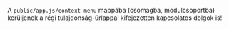A `public/app.js/context-menu` mappába (csomagba, modulcsoportba) kerüljenek a régi tulajdonság-űrlappal kifejezetten kapcsolatos dolgok is!
